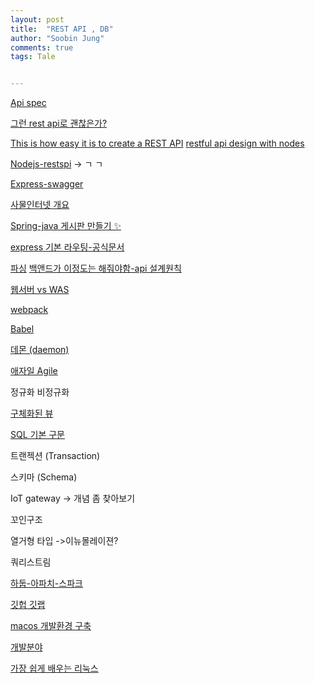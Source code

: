 ```yaml
---
layout: post
title:  "REST API , DB"
author: "Soobin Jung"
comments: true
tags: Tale


---
```


[Api spec](https://velog.io/@city7310/%EB%B0%B1%EC%97%94%EB%93%9C%EA%B0%80-%EC%9D%B4%EC%A0%95%EB%8F%84%EB%8A%94-%ED%95%B4%EC%A4%98%EC%95%BC-%ED%95%A8-4.-API-%EC%84%A4%EA%B3%84-%EC%9B%90%EC%B9%99%EA%B3%BC-%EC%A7%81%EB%A0%AC%ED%99%94-%ED%8F%AC%EB%A7%B7-%EA%B2%B0%EC%A0%95)

[그런 rest api로 괜찮은가?](https://youtube.com/watch?v=RP_f5dMoHFc&feature=share)

[This is how easy it is to create a REST API](https://link.medium.com/W9s8TDt0deb)
[restful api design with nodes](https://link.medium.com/Ltr5ft9Zdeb)

[Nodejs-restspi](https://www.a-mean-blog.com/ko/blog/Node-JS-API/_/%EA%B8%B0%EB%B3%B8-REST-API-%EB%A7%8C%EB%93%A4%EA%B8%B0) -> ㄱ ㄱ 

[Express-swagger](https://velog.io/@hyeong412/TIL-Express-%EC%97%90-Swagger-%EC%82%AC%EC%9A%A9%ED%95%98%EA%B8%B0-xkk43n5icz)

[사물인터넷 개요](https://cloud.google.com/solutions/iot-overview)

[Spring-java 게시판 만들기 ✨](https://kuzuro.blogspot.com/2019/08/1.html)

[express 기본 라우팅-공식문서](https://expressjs.com/ko/starter/basic-routing.html)

[파싱](https://na27.tistory.com/230) 
[백앤드가 이정도는 해줘야함-api 설계원칙](https://velog.io/@city7310/%EB%B0%B1%EC%97%94%EB%93%9C%EA%B0%80-%EC%9D%B4%EC%A0%95%EB%8F%84%EB%8A%94-%ED%95%B4%EC%A4%98%EC%95%BC-%ED%95%A8-4.-API-%EC%84%A4%EA%B3%84-%EC%9B%90%EC%B9%99%EA%B3%BC-%EC%A7%81%EB%A0%AC%ED%99%94-%ED%8F%AC%EB%A7%B7-%EA%B2%B0%EC%A0%95)

[웹서버 vs WAS](https://gmlwjd9405.github.io/2018/10/27/webserver-vs-was.html)

[webpack](https://nesoy.github.io/articles/2019-02/Webpack)

[Babel](https://bravenamme.github.io/2020/02/12/what-is-babel/)

[데몬 (daemon)](https://ko.wikipedia.org/wiki/%EB%8D%B0%EB%AA%AC_(%EC%BB%B4%ED%93%A8%ED%8C%85))

[애자일 Agile](http://naver.me/xpPVmBiY)



정규화 비정규화

[구체화된 뷰](https://cloud.google.com/bigquery/docs/materialized-views-intro?hl=ko)

[SQL 기본 구문](https://121202.tistory.com/26?category=541709)

트랜젝션 (Transaction)

스키마 (Schema)

IoT gateway -> 개념 좀 찾아보기

꼬인구조

열거형 타입 ->이뉴몰레이젼?



쿼리스트림

[하둡-아파치-스파크](http://naver.me/G7KSiC6Q)

[깃헙 깃랩](https://medium.com/@_diana_lee/github-gitlab%EC%9C%BC%EB%A1%9C-%ED%98%91%EC%97%85%ED%95%98%EB%8A%94-%ED%95%9C%EA%B0%80%EC%A7%80-%EB%B0%A9%EB%B2%95-feature-branch-workflow-9034441cf285)

[macos 개발환경 구축](https://subicura.com/2017/11/22/mac-os-development-environment-setup.html)

[개발분야](https://youtube.com/watch?v=wZ-djOD2FdE&feature=share)

[가장 쉽게 배우는 리눅스](https://youtube.com/watch?v=tPWBF13JIVk&feature=share)

